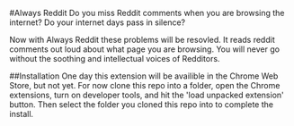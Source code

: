 #Always Reddit
Do you miss Reddit comments when you are browsing the internet?
Do your internet days pass in silence?

Now with Always Reddit these problems will be resovled. It reads reddit comments out loud about what page you are browsing. You will never go without the soothing and intellectual voices of Redditors.

##Installation
One day this extension will be availible in the Chrome Web Store, but not yet.
For now clone this repo into a folder, open the Chrome extensions, turn on developer tools, and hit the 'load unpacked extension' button. Then select the folder you cloned this repo into to complete the install. 